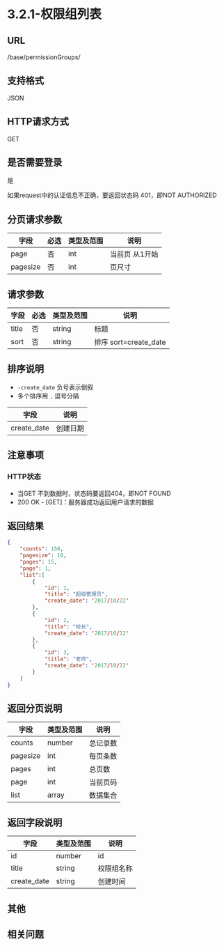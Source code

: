 # 3.2.1-权限组列表


## URL

/base/permissionGroups/

## 支持格式

JSON

## HTTP请求方式

GET

## 是否需要登录

是

如果request中的认证信息不正确，要返回状态码 401，即NOT AUTHORIZED

## 分页请求参数

字段 | 必选 | 类型及范围 | 说明
----|------|----------|-------------
page        |   否   | int    | 当前页 从1开始
pagesize    |   否   | int    | 页尺寸

## 请求参数

字段 | 必选 | 类型及范围 | 说明
----|------|----------|-------------
title                 |   否   | string  | 标题
sort                  |   否   | string  | 排序 sort=create_date

## 排序说明

- `-create_date` 负号表示倒叙
- 多个排序用 `,` 逗号分隔

字段 | 说明
----|------
create_date     | 创建日期

## 注意事项

### HTTP状态

- 当GET 不到数据时，状态码要返回404，即NOT FOUND
- 200 OK - [GET]：服务器成功返回用户请求的数据

## 返回结果

```json
{
    "counts": 150,
    "pagesize": 10,
    "pages": 15,
    "page": 1,
    "list":[
        {
            "id": 1,
            "title": "超级管理员",
            "create_date": '2017/10/22'
        },
        {
            "id": 2,
            "title": "校长",
            "create_date": '2017/10/22'
        },
        {
            "id": 3,
            "title": "老师",
            "create_date": '2017/10/22'
        }
    ]
}
```

## 返回分页说明

字段 | 类型及范围 | 说明
----|----------|-------------
counts      | number   | 总记录数
pagesize    | int    | 每页条数
pages       | int    | 总页数
page        | int    | 当前页码
list        | array  | 数据集合

## 返回字段说明

字段 | 类型及范围 | 说明
----|----------|-------------
id                      | number     | id
title                   | string     | 权限组名称
create_date             | string     | 创建时间

## 其他

## 相关问题
